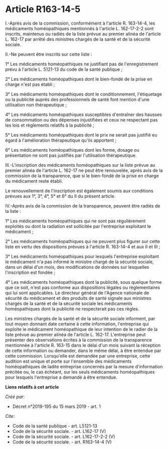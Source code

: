 # Article R163-14-5

I.-Après avis de la commission, conformément à l'article R. 163-14-4, les médicaments homéopathiques mentionnés à l'article
L. 162-17-2-2 sont inscrits, maintenus ou radiés de la liste prévue au premier alinéa de l'article L. 162-17 par arrêté des
ministres chargés de la santé et de la sécurité sociale. 

II.-Ne peuvent être inscrits sur cette liste : 

1° Les médicaments homéopathiques ne justifiant pas de l'enregistrement prévu à l'article L. 5121-13 du code de la santé
publique ; 

2° Les médicaments homéopathiques dont le bien-fondé de la prise en charge n'est pas établi ; 

3° Les médicaments homéopathiques dont le conditionnement, l'étiquetage ou la publicité auprès des professionnels de santé
font mention d'une utilisation non thérapeutique ; 

4° Les médicaments homéopathiques susceptibles d'entraîner des hausses de consommation ou des dépenses injustifiées et ceux
ne respectant pas les lois et règlements relatifs à la publicité ; 

5° Les médicaments homéopathiques dont le prix ne serait pas justifié eu égard à l'amélioration thérapeutique qu'ils
apportent ; 

6° Les médicaments homéopathiques dont les forme, dosage ou présentation ne sont pas justifiés par l'utilisation
thérapeutique. 

III.-L'inscription des médicaments homéopathiques sur la liste prévue au premier alinéa de l'article L. 162-17 ne peut être
renouvelée, après avis de la commission de la transparence, que si le bien-fondé de la prise en charge du médicament reste
établi. 

Le renouvellement de l'inscription est également soumis aux conditions prévues aux 1°, 3°, 4°, 5° et 6° du II du présent
article. 

IV.-Après avis de la commission de la transparence, peuvent être radiés de la liste : 

1° Les médicaments homéopathiques qui ne sont pas régulièrement exploités ou dont la radiation est sollicitée par
l'entreprise exploitant le médicament ; 

2° Les médicaments homéopathiques qui ne peuvent plus figurer sur cette liste en vertu des dispositions prévues à l'article
R. 163-14-4 et aux II et III ; 

3° Les médicaments homéopathiques pour lesquels l'entreprise exploitant le médicament n'a pas informé le ministre chargé de
la sécurité sociale, dans un délai d'un mois, des modifications de données sur lesquelles l'inscription est fondée ; 

4° Les médicaments homéopathiques dont la publicité, sous quelque forme que ce soit, n'est pas conforme aux dispositions
légales ou réglementaires qui lui sont applicables. Le directeur général de l'Agence nationale de sécurité du médicament et
des produits de santé signale aux ministres chargés de la santé et de la sécurité sociale les médicaments homéopathiques dont
la publicité ne respecterait pas ces règles. 

Les ministres chargés de la santé et de la sécurité sociale informent, par tout moyen donnant date certaine à cette
information, l'entreprise qui exploite le médicament homéopathique de leur intention de le radier de la liste prévue au
premier alinéa de l'article L. 162-17. L'entreprise peut présenter des observations écrites à la commission de la
transparence mentionnée à l'article R. 163-15 dans le délai d'un mois suivant la réception de cette information ou demander,
dans le même délai, à être entendue par cette commission. Lorsqu'elle est demandée par une entreprise, cette audition est
unique et porte sur l'ensemble des médicaments homéopathiques de ladite entreprise concernés par la mesure d'information
précitée ou, le cas échéant, sur les seuls médicaments homéopathiques pour lesquels l'entreprise a demandé à être entendue.

**Liens relatifs à cet article**

_Créé par_:

  - Décret n°2019-195 du 15 mars 2019 - art. 1

_Cite_:

  - Code de la santé publique - art. L5121-13
  - Code de la sécurité sociale. - art. L162-17 (V)
  - Code de la sécurité sociale. - art. L162-17-2-2 (V)
  - Code de la sécurité sociale. - art. R163-14-4 (V)
